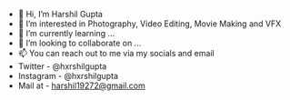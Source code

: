 - 👋 Hi, I’m Harshil Gupta
- 👀 I’m interested in Photography, Video Editing, Movie Making and VFX
- 🌱 I’m currently learning ...
- 💞️ I’m looking to collaborate on ...
- 📫 You can reach out to me via my socials and email
- Twitter - @hxrshilgupta
- Instagram - @hxrshilgupta
- Mail at - harshil19272@gmail.com 

<!---
hxrshilgupta/hxrshilgupta is a ✨ special ✨ repository because its `README.md` (this file) appears on your GitHub profile.
You can click the Preview link to take a look at your changes.
--->
